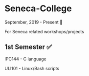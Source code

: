 # Seneca-College
September, 2019 - Present :school:

For Seneca related workshops/projects

1st Semester :white_check_mark:
-------------------------------------
IPC144 - C language 

ULI101 - Linux/Bash scripts

